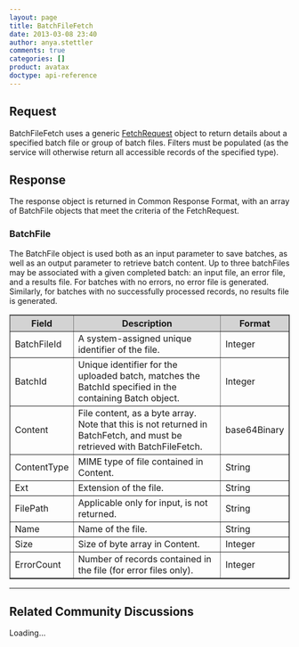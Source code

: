 ```yaml
---
layout: page
title: BatchFileFetch
date: 2013-03-08 23:40
author: anya.stettler
comments: true
categories: []
product: avatax
doctype: api-reference
---
```

<h2>Request</h2>
BatchFileFetch uses a generic <a title="Shared Formats and Methods" href="/api-docs/soap/shared-formats-and-methods">FetchRequest</a> object to return details about a specified batch file or group of batch files. Filters must be populated (as the service will otherwise return all accessible records of the specified type).
<h2>Response</h2>
The response object is returned in Common Response Format, with an array of BatchFile objects that meet the criteria of the FetchRequest.
<h3>BatchFile</h3>
The BatchFile object is used both as an input parameter to save batches, as well as an output parameter to retrieve batch content. Up to three batchFiles may be associated with a given completed batch: an input file, an error file, and a results file. For batches with no errors, no error file is generated. Similarly, for batches with no successfully processed records, no results file is generated.
<table border="1" width="620" cellspacing="0" cellpadding="5">
<thead style="background-color: lightgray;">
<tr>
<th>Field</th>
<th>Description</th>
<th>Format</th>
</tr>
</thead>
<tbody>
<tr>
<td>BatchFileId</td>
<td>A system-assigned unique identifier of the file.</td>
<td>Integer</td>
</tr>
<tr>
<td>BatchId</td>
<td>Unique identifier for the uploaded batch, matches the BatchId specified in the containing Batch object.</td>
<td>Integer</td>
</tr>
<tr>
<td>Content</td>
<td>File content, as a byte array. Note that this is not returned in BatchFetch, and must be retrieved with BatchFileFetch.</td>
<td>base64Binary</td>
</tr>
<tr>
<td>ContentType</td>
<td>MIME type of file contained in Content.</td>
<td>String</td>
</tr>
<tr>
<td>Ext</td>
<td>Extension of the file.</td>
<td>String</td>
</tr>
<tr>
<td>FilePath</td>
<td>Applicable only for input, is not returned.</td>
<td>String</td>
</tr>
<tr>
<td>Name</td>
<td>Name of the file.</td>
<td>String</td>
</tr>
<tr>
<td>Size</td>
<td>Size of byte array in Content.</td>
<td>Integer</td>
</tr>
<tr>
<td>ErrorCount</td>
<td>Number of records contained in the file (for error files only).</td>
<td>Integer</td>
</tr>
</tbody>
</table>
<hr />

<h2>Related Community Discussions</h2>
<div id="gsfn_list_widget">
<div id="gsfn_content">Loading...</div>
</div>
<script src="https://getsatisfaction.com/avalara/widgets/javascripts/f585970/widgets.js" type="text/javascript"></script><script src="https://getsatisfaction.com/avalara/topics.widget?callback=gsfnTopicsCallback&amp;length=240&amp;limit=5&amp;sort=recently_active&amp;user_defined_code=batch" type="text/javascript"></script>
<div id="getsat-widget-8157"></div>
<script src="https://loader.engage.gsfn.us/loader.js" type="text/javascript"></script><script type="text/javascript">// <![CDATA[
if (typeof GSFN !== "undefined") { GSFN.loadWidget(8157,{"containerId":"getsat-widget-8157"}); }
// ]]></script>
